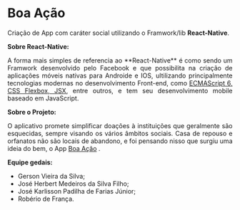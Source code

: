 # Boa Ação
   Criação de App com caráter social utilizando o Framwork/lib **React-Native**.

**Sobre React-Native:**
<p align="justify">
A forma mais simples de referencia ao **React-Native** é como sendo um Framwork desenvolvido pelo Facebook e que possibilita na criação de aplicações móveis nativas para Androide e IOS, ultilizando principalmente tecnologias modernas no desenvolvimento Front-end, como <u>ECMAScript 6, CSS Flexbox, JSX</u>, entre outros, e tem seu desenvolvimento mobile baseado em JavaScript.
</p>

**Sobre o Projeto:**
<p align="justify">
O aplicativo promete simplificar doações à instituições que geralmente são esquecidas, sempre visando os vários âmbitos sociais. Casa de repouso e orfanatos não são locais de abandono,  e foi pensando nisso que surgiu uma ideia do bem, o App <u>Boa Ação</u> .
</p>


**Equipe gedais:** 
<ul>
   <li>Gerson Vieira da Silva;</li>  
   <li>José Herbert Medeiros da Silva Filho;</li>
   <li>José Karlisson Padilha de Farias Júnior;</li>  
   <li>Robério de França.</li> 
</ul>
